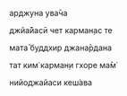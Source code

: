 арджуна ува̄ча

джйа̄йасӣ чет карман̣ас те

мата̄ буддхир джана̄рдана

тат ким̇ карман̣и гхоре ма̄м̇

нийоджайаси кеш́ава